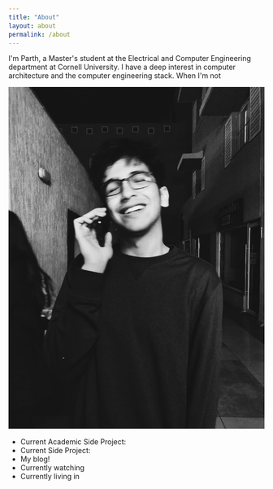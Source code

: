 ```yaml
---
title: "About"
layout: about
permalink: /about
---
```


I'm Parth, a Master's student at the Electrical and Computer Engineering department at Cornell University. I have a deep interest in computer architecture and the computer engineering stack. When I'm not 

![image](/assets/images/me.jpg)

- Current Academic Side Project:
- Current Side Project:
- My blog!
- Currently watching
- Currently living in